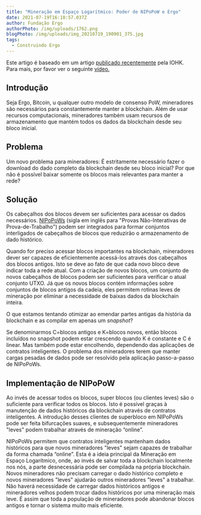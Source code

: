 ```yaml
---
title: "Mineração em Espaço Logarítmico: Poder de NIPoPoW e Ergo"
date: 2021-07-19T16:10:57.037Z
author: Fundação Ergo
authorPhoto: /img/uploads/1762.png
blogPhoto: /img/uploads/img_20210719_190901_375.jpg
tags:
  - Construindo Ergo
---
```

<!--StartFragment-->



Este artigo é baseado em um artigo [publicado recentemente](https://eprint.iacr.org/2021/623.pdf) pela IOHK. Para mais, por favor ver o seguinte [vídeo.](https://www.youtube.com/watch?v=s05ypkSC7gk)



## Introdução



Seja Ergo, Bitcoin, u qualquer outro modelo de consenso PoW, mineradores são necessários para constantemente manter a blockchain. Além de usar recursos computacionais, mineradores também usam recursos de armazenamento que mantém todos os dados da blockchain desde seu bloco inicial.



## Problema



Um novo problema para mineradores: É estritamente necessário fazer o download do dado completo da blockchain desde seu bloco inicial? Por que não é possível baixar somente os blocos mais relevantes para manter a rede?



## Solução



Os cabeçalhos dos blocos devem ser suficientes para acessar os dados necessários. [NIPoPoWs](https://nipopows.com/) (sigla em inglês para "Provas Não-Interativas de Prova-de-Trabalho") podem ser integrados para formar conjuntos interligados de cabeçalhos de blocos que reduzirão o armazenamento de dado histórico.



Quando for preciso acessar blocos importantes na blockchain, mineradores dever ser capazes de eficientemente acessá-los através dos cabeçalhos dos blocos antigos. Isto se deve ao fato de que cada novo bloco deve indicar toda a rede atual. Com a criação de novos blocos, um conjunto de novos cabeçalhos de blocos podem ser suficientes para verificar o atual conjunto UTXO. Já que os novos blocos contém informações sobre conjuntos de blocos antigos da cadeia, eles permitem rotinas leves de mineração por eliminar a necessidade de baixas dados da blockchain inteira.



O que estamos tentando otimizar ao emendar partes antigas da história da blockchain e as compilar em apenas um *snapshot*?



Se denominarmos C=blocos antigos e K=blocos novos, então blocos incluídos no snapshot podem estar crescendo quando K é constante e C é linear. Mas também pode estar encolhendo, dependendo das aplicações de contratos inteligentes. O problema dos mineradores terem que manter cargas pesadas de dados pode ser resolvido pela aplicação passo-a-passo de NIPoPoWs. 



## Implementação de NIPoPoW



Ao invés de acessar todos os blocos, super blocos (ou clientes leves) são o suficiente para verificar todos os blocos. Isto é possível graças à manutenção de dados históricos da blockchain através de contratos inteligentes. A introdução desses clientes de superbloco em NIPoPoWs pode ser feita bifurcações suaves, e subsequentemente mineradores "leves" podem trabalhar através de mineração “online”.



NIPoPoWs permitem que contratos inteligentes mantenham dados históricos para que novos mineradores "leves" sejam capazes de trabalhar da forma chamada “online”. Esta é a ideia principal da Mineração em Espaço Logarítmico, onde, ao invés de salvar toda a blockchain localmente nos nós, a parte desnecessária pode ser compilada na própria blockchain. Novos mineradores não precisam carregar o dado histórico completo e novos mineradores "leves" ajudarão outros mineradores "leves" a trabalhar. Não haverá necessidade de carregar dados históricos antigos e mineradores velhos podem trocar dados históricos por uma mineração mais leve. É assim que toda a população de mineradores pode abandonar blocos antigos e tornar o sistema muito mais eficiente.



<!--EndFragment-->